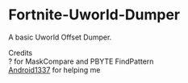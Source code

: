 # Fortnite-Uworld-Dumper
A basic Uworld Offset Dumper.

Credits<br>
? for MaskCompare and PBYTE FindPattern<br>
[Android1337](https://github.com/Android1337) for helping me 
